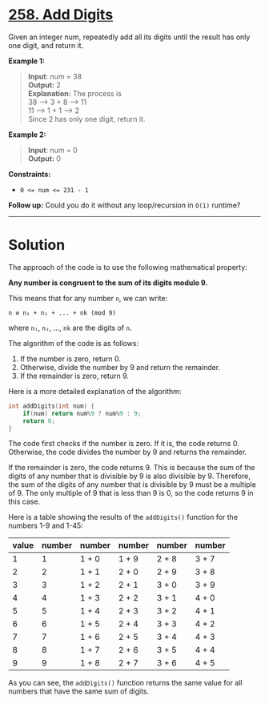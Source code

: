 # [258. Add Digits](https://leetcode.com/problems/add-digits/description/)

Given an integer num, repeatedly add all its digits until the result has only one digit, and return it.

 

**Example 1:**

> **Input**: num = 38<br>
**Output:** 2<br>
**Explanation:** The process is<br>
38 --> 3 + 8 --> 11<br>
11 --> 1 + 1 --> 2 <br>
Since 2 has only one digit, return it.

**Example 2:**

> **Input**: num = 0<br>
**Output:** 0
 

**Constraints:**

- `0 <= num <= 231 - 1`
 

**Follow up:** Could you do it without any loop/recursion in `O(1)` runtime?

---
# Solution

The approach of the code is to use the following mathematical property:

**Any number is congruent to the sum of its digits modulo 9.**

This means that for any number `n`, we can write:

```
n ≡ n₁ + n₂ + ... + nk (mod 9)
```

where `n₁`, `n₂`, ..., `nk` are the digits of `n`.

The algorithm of the code is as follows:

1. If the number is zero, return 0.
2. Otherwise, divide the number by 9 and return the remainder.
3. If the remainder is zero, return 9.

Here is a more detailed explanation of the algorithm:

```cpp
int addDigits(int num) {
    if(num) return num%9 ? num%9 : 9; 
    return 0;
}
```

The code first checks if the number is zero. If it is, the code returns 0. Otherwise, the code divides the number by 9 and returns the remainder.

If the remainder is zero, the code returns 9. This is because the sum of the digits of any number that is divisible by 9 is also divisible by 9. Therefore, the sum of the digits of any number that is divisible by 9 must be a multiple of 9. The only multiple of 9 that is less than 9 is 0, so the code returns 9 in this case.

Here is a table showing the results of the `addDigits()` function for the numbers 1-9 and 1-45:

| value | number | number | number | number | number |
|---|---|---|---|---|---|
| 1 | 1 | 1 + 0 | 1 + 9 | 2 + 8 | 3 + 7 |
| 2 | 2 | 1 + 1 | 2 + 0 | 2 + 9 | 3 + 8 |
| 3 | 3 | 1 + 2 | 2 + 1 | 3 + 0 | 3 + 9 |
| 4 | 4 | 1 + 3 | 2 + 2 | 3 + 1 | 4 + 0 |
| 5 | 5 | 1 + 4 | 2 + 3 | 3 + 2 | 4 + 1 |
| 6 | 6 | 1 + 5 | 2 + 4 | 3 + 3 | 4 + 2 |
| 7 | 7 | 1 + 6 | 2 + 5 | 3 + 4 | 4 + 3 |
| 8 | 8 | 1 + 7 | 2 + 6 | 3 + 5 | 4 + 4 |
| 9 | 9 | 1 + 8 | 2 + 7 | 3 + 6 | 4 + 5 |


As you can see, the `addDigits()` function returns the same value for all numbers that have the same sum of digits.